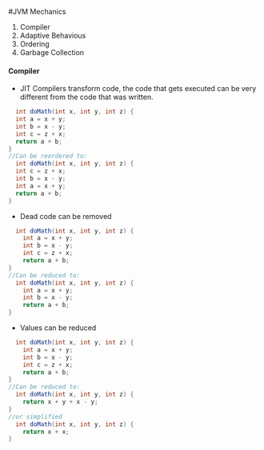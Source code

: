 #JVM Mechanics

1. Compiler 
2. Adaptive Behavious
3. Ordering 
4. Garbage Collection


#### Compiler

- JIT Compilers transform code, the code that gets executed can be very different from the code that was written.
```java
  int doMath(int x, int y, int z) {
  int a = x + y;
  int b = x - y;
  int c = z + x;
  return a + b;
}
//Can be reordered to:
  int doMath(int x, int y, int z) {
  int c = z + x;
  int b = x - y;
  int a = x + y;
  return a + b;
}
```
- Dead code can be removed
```java
  int doMath(int x, int y, int z) {
    int a = x + y;
    int b = x - y;
    int c = z + x;
    return a + b;
}
//Can be reduced to:
  int doMath(int x, int y, int z) {
    int a = x + y;
    int b = x - y;
    return a + b;
}
```
- Values can be reduced
```java
  int doMath(int x, int y, int z) {
    int a = x + y;
    int b = x - y;
    int c = z + x;
    return a + b;
}
//Can be reduced to:
  int doMath(int x, int y, int z) {
    return x + y + x - y;
}
//or simplified
  int doMath(int x, int y, int z) {
    return x + x;
}
```
